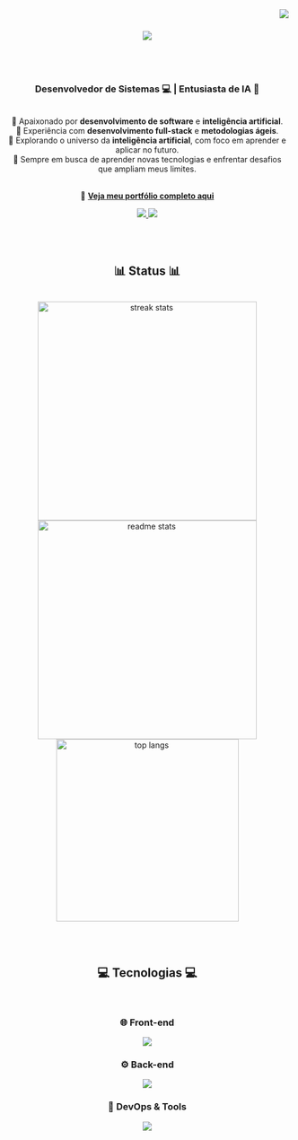 <img align="right" src="https://visitor-badge.laobi.icu/badge?page_id=JuanCursino.JuanCursino" />

<h1 align="center">
  <img src="https://readme-typing-svg.herokuapp.com/?font=Righteous&size=35&center=true&vCenter=true&width=600&height=80&duration=4000&pause=1000&lines=Olá,+Mundo!+👋;Eu+Sou+Juan+Cursino!+🧑‍💻;Desenvolvedor+de+Sistemas+💻;Explorador+de+IA+🧠;Sempre+em+busca+de+novos+desafios!" />
</h1>

<br><br/>

<h3 align="center">Desenvolvedor de Sistemas 💻 | Entusiasta de IA 🧠</h3>
<br/>

<div align="center">
  🔹 Apaixonado por <strong>desenvolvimento de software</strong> e <strong>inteligência artificial</strong>.<br>
  🔹 Experiência com <strong>desenvolvimento full-stack</strong> e <strong>metodologias ágeis</strong>.<br>
  🔹 Explorando o universo da <strong>inteligência artificial</strong>, com foco em aprender e aplicar no futuro.<br>
  🔹 Sempre em busca de aprender novas tecnologias e enfrentar desafios que ampliam meus limites.<br><br/>

  📂 <a href="https://github.com/JuanCursino/Bertoti/blob/main/portfólio/portfolio.md" target="_blank"><strong>Veja meu portfólio completo aqui</strong></a>
</div>



<div align="center"> 
  <a href="mailto:cursinojuan16@gmail.com">
    <img src="https://img.shields.io/badge/Gmail-333333?style=for-the-badge&logo=gmail&logoColor=red" />
  </a>
  <a href="https://www.linkedin.com/in/juan-cursino" target="_blank">
    <img src="https://img.shields.io/badge/LinkedIn-0077B5?style=for-the-badge&logo=linkedin&logoColor=white" />
  </a>
</div>

<br><br/>

<h2 align="center">📊 Status 📊</h2>
<br>
<div align="center">
  <img width=390 src="https://streak-stats.demolab.com/?user=JuanCursino&theme=react" alt="streak stats"/>
  <img width=390 src="https://github-readme-stats.vercel.app/api?username=JuanCursino&count_private=true&show_icons=true&theme=react" alt="readme stats" />
  <br/>
  <img width=325 align="center" src="https://github-readme-stats.vercel.app/api/top-langs/?username=JuanCursino&hide=html&langs_count=8&layout=compact&theme=react" alt="top langs" />
</div>

<br><br/>

<h2 align="center">💻 Tecnologias 💻</h2>
<br/>
<div align="center">
    <h3>🌐 Front-end</h3>
    <img src="https://skillicons.dev/icons?i=bootstrap,css,figma,html,vuejs,vuetify,nodejs,ts" /><br>
    <h3>⚙️ Back-end</h3>
    <img src="https://skillicons.dev/icons?i=flask,java,postgres,javascript,mysql,nodejs,opencv,python,spring,typescript,maven" /><br>
    <h3>🔧 DevOps & Tools</h3>
    <img src="https://skillicons.dev/icons?i=bash,git,github,githubactions,vscode,md,discord,postman,idea" /><br>
</div>

<br><br/>
<br><br/>


